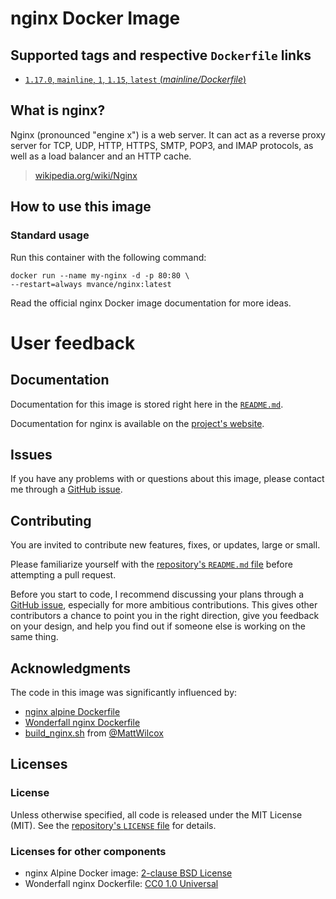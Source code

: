 # nginx Docker Image

## Supported tags and respective `Dockerfile` links

- [`1.17.0`, `mainline`, `1`,  `1.15`, `latest` (*mainline/Dockerfile*)](https://github.com/MatthewVance/nginx-docker/tree/master/mainline)

## What is nginx?

Nginx (pronounced "engine x") is a web server. It can act as a reverse proxy server for TCP, UDP, HTTP, HTTPS, SMTP, POP3, and IMAP protocols, as well as a load balancer and an HTTP cache.
> [wikipedia.org/wiki/Nginx](https://en.wikipedia.org/wiki/Nginx)

## How to use this image

### Standard usage

Run this container with the following command:

```console
docker run --name my-nginx -d -p 80:80 \
--restart=always mvance/nginx:latest
```

Read the official nginx Docker image documentation for more ideas.

# User feedback

## Documentation

Documentation for this image is stored right here in the [`README.md`](https://github.com/MatthewVance/nginx-docker/blob/master/README.md).

Documentation for nginx is available on the [project's website](https://nginx.org/en/docs/).

## Issues

If you have any problems with or questions about this image, please contact me through a [GitHub issue](https://github.com/MatthewVance/nginx-docker/issues).

## Contributing

You are invited to contribute new features, fixes, or updates, large or small. 

Please familiarize yourself with the [repository's `README.md` file](https://github.com/MatthewVance/nginx-docker/blob/master/README.md) before attempting a pull request.

Before you start to code, I recommend discussing your plans through a [GitHub issue](https://github.com/MatthewVance/nginx-docker/issues), especially for more ambitious contributions. This gives other contributors a chance to point you in the right direction, give you feedback on your design, and help you find out if someone else is working on the same thing.

## Acknowledgments

The code in this image was significantly influenced by:

- [nginx alpine Dockerfile](https://github.com/nginxinc/docker-nginx/blob/master/mainline/alpine/Dockerfile)
- [Wonderfall nginx Dockerfile](https://github.com/Wonderfall/dockerfiles/blob/master/nginx/Dockerfile)
- [build_nginx.sh](https://gist.github.com/MattWilcox/402e2e8aa2e1c132ee24) from [@MattWilcox](https://github.com/MattWilcox)


## Licenses

### License

Unless otherwise specified, all code is released under the MIT License (MIT). See the [repository's `LICENSE` file](https://github.com/MatthewVance/nginx-docker/blob/master/LICENSE) for details.

### Licenses for other components

- nginx Alpine Docker image: [2-clause BSD License](https://github.com/nginxinc/docker-nginx/blob/master/LICENSE)
- Wonderfall nginx Dockerfile: [CC0 1.0 Universal](https://github.com/Wonderfall/dockerfiles/blob/master/LICENSE)
